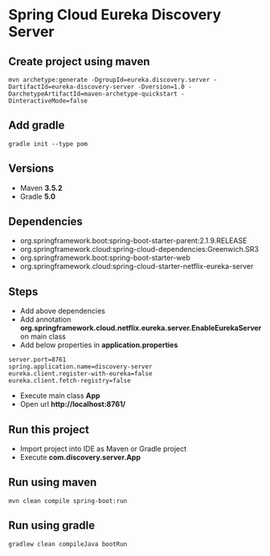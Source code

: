 # Spring Cloud Eureka Discovery Server

## Create project using maven
```
mvn archetype:generate -DgroupId=eureka.discovery.server -DartifactId=eureka-discovery-server -Dversion=1.0 -DarchetypeArtifactId=maven-archetype-quickstart -DinteractiveMode=false
```

## Add gradle
```
gradle init --type pom
```

## Versions
* Maven **3.5.2**
* Gradle **5.0**

## Dependencies
* org.springframework.boot:spring-boot-starter-parent:2.1.9.RELEASE
* org.springframework.cloud:spring-cloud-dependencies:Greenwich.SR3
* org.springframework.boot:spring-boot-starter-web
* org.springframework.cloud:spring-cloud-starter-netflix-eureka-server

## Steps
* Add above dependencies
* Add annotation **org.springframework.cloud.netflix.eureka.server.EnableEurekaServer** on main class
* Add below properties in **application.properties**
```
server.port=8761
spring.application.name=discovery-server
eureka.client.register-with-eureka=false
eureka.client.fetch-registry=false
```
* Execute main class **App**
* Open url **http://localhost:8761/**

## Run this project
* Import project into IDE as Maven or Gradle project
* Execute **com.discovery.server.App**

## Run using maven
```
mvn clean compile spring-boot:run
```

## Run using gradle
```
gradlew clean compileJava bootRun
```